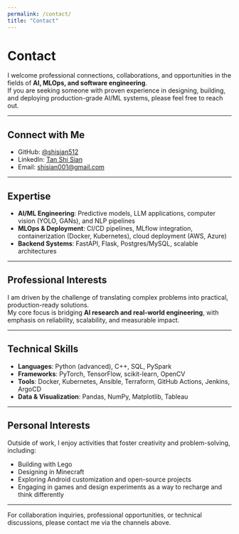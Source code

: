 ```yaml
---
permalink: /contact/
title: "Contact"
---
```


# Contact

I welcome professional connections, collaborations, and opportunities in the fields of **AI, MLOps, and software engineering**.  
If you are seeking someone with proven experience in designing, building, and deploying production-grade AI/ML systems, please feel free to reach out.

---

## Connect with Me

- GitHub: [@shisian512](https://github.com/shisian512)  
- LinkedIn: [Tan Shi Sian](https://www.linkedin.com/in/tan-shi-sian)  
- Email: [shisian001@gmail.com](mailto:shisian001@gmail.com)  

---

## Expertise

- **AI/ML Engineering**: Predictive models, LLM applications, computer vision (YOLO, GANs), and NLP pipelines  
- **MLOps & Deployment**: CI/CD pipelines, MLflow integration, containerization (Docker, Kubernetes), cloud deployment (AWS, Azure)  
- **Backend Systems**: FastAPI, Flask, Postgres/MySQL, scalable architectures  

---

## Professional Interests

I am driven by the challenge of translating complex problems into practical, production-ready solutions.  
My core focus is bridging **AI research and real-world engineering**, with emphasis on reliability, scalability, and measurable impact.

---

## Technical Skills

- **Languages**: Python (advanced), C++, SQL, PySpark  
- **Frameworks**: PyTorch, TensorFlow, scikit-learn, OpenCV  
- **Tools**: Docker, Kubernetes, Ansible, Terraform, GitHub Actions, Jenkins, ArgoCD  
- **Data & Visualization**: Pandas, NumPy, Matplotlib, Tableau  

---

## Personal Interests

Outside of work, I enjoy activities that foster creativity and problem-solving, including:  

- Building with Lego  
- Designing in Minecraft  
- Exploring Android customization and open-source projects  
- Engaging in games and design experiments as a way to recharge and think differently  

---

For collaboration inquiries, professional opportunities, or technical discussions, please contact me via the channels above.

